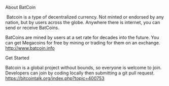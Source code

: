 About BatCoin

	
 Batcoin is a type of decentralized currency.
 Not minted or endorsed by any nation, but by users across the globe.
Anywhere there is internet, you can send or receive BatCoins.

BatCoins are mined by users at a set rate for decades into the future.
You can get Megacoins for free by mining or trading for them on an exchange.
http://www.batcoin.info



Get Started


Batcoin is a global project without bounds, so everyone is welcome to join. Developers can join by coding locally then submitting a git pull request.
https://bitcointalk.org/index.php?topic=400753
